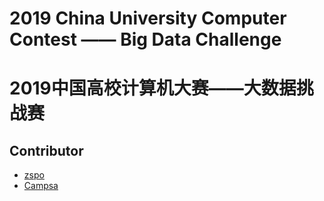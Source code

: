 # 2019 China University Computer Contest —— Big Data Challenge

# 2019中国高校计算机大赛——大数据挑战赛


## Contributor
- [zspo](https://github.com/zspo)
- [Campsa](https://github.com/jinchenyu)


